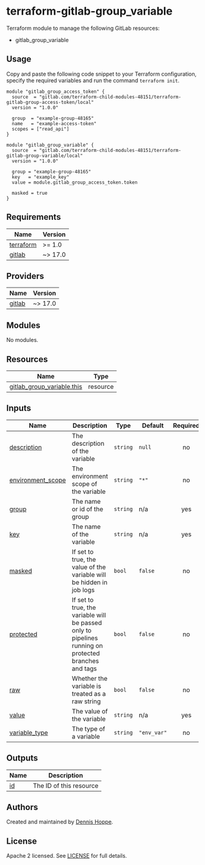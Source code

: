 # terraform-gitlab-group_variable

Terraform module to manage the following GitLab resources:

* gitlab_group_variable

## Usage

Copy and paste the following code snippet to your Terraform configuration,
specify the required variables and run the command `terraform init`.

```hcl
module "gitlab_group_access_token" {
  source  = "gitlab.com/terraform-child-modules-48151/terraform-gitlab-group-access-token/local"
  version = "1.0.0"

  group  = "example-group-48165"
  name   = "example-access-token"
  scopes = ["read_api"]
}

module "gitlab_group_variable" {
  source  = "gitlab.com/terraform-child-modules-48151/terraform-gitlab-group-variable/local"
  version = "1.0.0"

  group = "example-group-48165"
  key   = "example_key"
  value = module.gitlab_group_access_token.token

  masked = true
}
```

<!-- BEGIN_TF_DOCS -->
## Requirements

| Name | Version |
|------|---------|
| <a name="requirement_terraform"></a> [terraform](#requirement\_terraform) | >= 1.0 |
| <a name="requirement_gitlab"></a> [gitlab](#requirement\_gitlab) | ~> 17.0 |

## Providers

| Name | Version |
|------|---------|
| <a name="provider_gitlab"></a> [gitlab](#provider\_gitlab) | ~> 17.0 |

## Modules

No modules.

## Resources

| Name | Type |
|------|------|
| [gitlab_group_variable.this](https://registry.terraform.io/providers/gitlabhq/gitlab/latest/docs/resources/group_variable) | resource |

## Inputs

| Name | Description | Type | Default | Required |
|------|-------------|------|---------|:--------:|
| <a name="input_description"></a> [description](#input\_description) | The description of the variable | `string` | `null` | no |
| <a name="input_environment_scope"></a> [environment\_scope](#input\_environment\_scope) | The environment scope of the variable | `string` | `"*"` | no |
| <a name="input_group"></a> [group](#input\_group) | The name or id of the group | `string` | n/a | yes |
| <a name="input_key"></a> [key](#input\_key) | The name of the variable | `string` | n/a | yes |
| <a name="input_masked"></a> [masked](#input\_masked) | If set to true, the value of the variable will be hidden in job logs | `bool` | `false` | no |
| <a name="input_protected"></a> [protected](#input\_protected) | If set to true, the variable will be passed only to pipelines running on protected branches and tags | `bool` | `false` | no |
| <a name="input_raw"></a> [raw](#input\_raw) | Whether the variable is treated as a raw string | `bool` | `false` | no |
| <a name="input_value"></a> [value](#input\_value) | The value of the variable | `string` | n/a | yes |
| <a name="input_variable_type"></a> [variable\_type](#input\_variable\_type) | The type of a variable | `string` | `"env_var"` | no |

## Outputs

| Name | Description |
|------|-------------|
| <a name="output_id"></a> [id](#output\_id) | The ID of this resource |
<!-- END_TF_DOCS -->

## Authors

Created and maintained by [Dennis Hoppe](https://gitlab.com/dhoppeIT).

## License

Apache 2 licensed. See [LICENSE](LICENSE) for full details.
